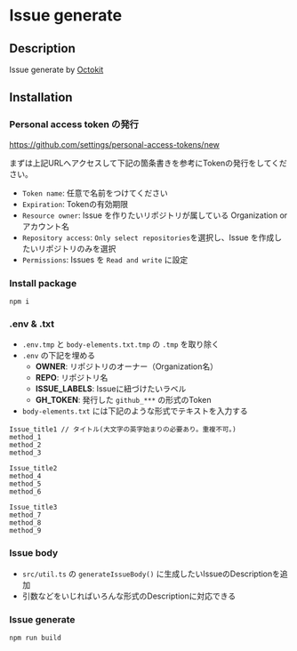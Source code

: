 # Issue generate

## Description

Issue generate by [Octokit](https://github.com/octokit/octokit.js)

## Installation

### Personal access token の発行

https://github.com/settings/personal-access-tokens/new

まずは上記URLへアクセスして下記の箇条書きを参考にTokenの発行をしてください。

- `Token name`: 任意で名前をつけてください
- `Expiration`: Tokenの有効期限
- `Resource owner`: Issue を作りたいリポジトリが属している Organization or アカウント名
- `Repository access`: `Only select repositories`を選択し、Issue を作成したいリポジトリのみを選択
- `Permissions`: Issues を `Read and write` に設定

### Install package

```shell
npm i
```

### .env & .txt

- `.env.tmp` と `body-elements.txt.tmp` の `.tmp` を取り除く
- `.env` の下記を埋める
  - **OWNER**: リポジトリのオーナー（Organization名）
  - **REPO**: リポジトリ名
  - **ISSUE_LABELS**: Issueに紐づけたいラベル
  - **GH_TOKEN**: 発行した `github_***` の形式のToken
- `body-elements.txt` には下記のような形式でテキストを入力する

```
Issue_title1 // タイトル(大文字の英字始まりの必要あり。重複不可。)
method_1
method_2
method_3

Issue_title2
method_4
method_5
method_6

Issue_title3
method_7
method_8
method_9
```

### Issue body

- `src/util.ts` の `generateIssueBody()` に生成したいIssueのDescriptionを追加
- 引数などをいじればいろんな形式のDescriptionに対応できる

### Issue generate

```ruby
npm run build
```
